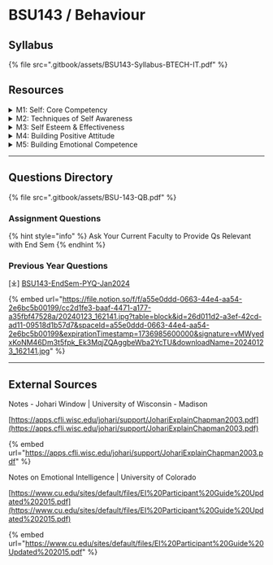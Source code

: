 # BSU143 / Behaviour

## Syllabus

{% file src=".gitbook/assets/BSU143-Syllabus-BTECH-IT.pdf" %}

## Resources

<details>

<summary>M1: Self: Core Competency</summary>

\[⤓] [L1-M1-Self: Core Competency](https://view.officeapps.live.com/op/view.aspx?src=https%3A%2F%2Ffile.notion.so%2Ff%2Ff%2Fa55e0ddd-0663-44e4-aa54-2e6bc5b00199%2F4df05d38-9099-47c3-af16-9780875ddb72%2FModule_I_Understanding_Self.pptx%3Ftable%3Dblock%26id%3D134a4297-24b6-4e8e-b211-264195968fd5%26spaceId%3Da55e0ddd-0663-44e4-aa54-2e6bc5b00199%26expirationTimestamp%3D1736985600000%26signature%3Dn1Xpm7_80AEMmgJon4bNcei6axO_P2w7BYU2lcTJ4_U%26downloadName%3DModule%2BI%2BUnderstanding%2BSelf.pptx\&wdOrigin=BROWSELINK)

</details>

<details>

<summary>M2: Techniques of Self Awareness</summary>

\[⤓] [L2-M2-Techniques of Self Awareness](https://view.officeapps.live.com/op/view.aspx?src=https%3A%2F%2Ffile.notion.so%2Ff%2Ff%2Fa55e0ddd-0663-44e4-aa54-2e6bc5b00199%2F530b08d3-b2c5-46ba-81f8-984e524ad9a6%2FModule_II_Technique_of_self_Awareness.docx%3Ftable%3Dblock%26id%3Df68cfb21-55cc-4e8b-8903-9deccdda90b7%26spaceId%3Da55e0ddd-0663-44e4-aa54-2e6bc5b00199%26expirationTimestamp%3D1736985600000%26signature%3DpR27FSPHdQqFd7qT3k-q4i0sVZuT2lVB6_GMMWzBtCw%26downloadName%3DModule%2BII%2BTechnique%2Bof%2Bself%2BAwareness.docx\&wdOrigin=BROWSELINK)

</details>

<details>

<summary>M3: Self Esteem &#x26; Effectiveness</summary>

\[⤓] [L3-M3-Self Esteem & Effectiveness](https://view.officeapps.live.com/op/view.aspx?src=https%3A%2F%2Ffile.notion.so%2Ff%2Ff%2Fa55e0ddd-0663-44e4-aa54-2e6bc5b00199%2F667f32b7-0ef0-4fe0-aee2-97d484a91e84%2Fmodule_III__SELF-ESTEEM_\(2\).pptx%3Ftable%3Dblock%26id%3D4b70376d-3aad-4434-a10a-92985aadd5ec%26spaceId%3Da55e0ddd-0663-44e4-aa54-2e6bc5b00199%26expirationTimestamp%3D1736985600000%26signature%3DZtR8DqyHni51VhTmAfbJ6x0vx-AIwa0bfek5J98BPck%26downloadName%3Dmodule%2BIII_%2BSELF-ESTEEM%2B%25282%2529.pptx\&wdOrigin=BROWSELINK)

</details>

<details>

<summary>M4: Building Positive Attitude</summary>

\[⤓] [L4-M4-Building Positive Attitude](https://view.officeapps.live.com/op/view.aspx?src=https%3A%2F%2Ffile.notion.so%2Ff%2Ff%2Fa55e0ddd-0663-44e4-aa54-2e6bc5b00199%2Fbd9e8dae-c7b0-4cb4-bb1a-501b5d2fcf76%2FModule_IV_Attitude.pptx%3Ftable%3Dblock%26id%3Dc4427017-fd6e-454c-ab2c-f6ec3ea48353%26spaceId%3Da55e0ddd-0663-44e4-aa54-2e6bc5b00199%26expirationTimestamp%3D1736985600000%26signature%3DfmE6Yx51Q86IBugMWdFSatooUeahEY9pxwTKTICcU_g%26downloadName%3DModule%2BIV%2BAttitude.pptx\&wdOrigin=BROWSELINK)

</details>

<details>

<summary>M5: Building Emotional Competence</summary>

\[⤓] [L5-M5-Building Emotional Competence](https://view.officeapps.live.com/op/view.aspx?src=https%3A%2F%2Ffile.notion.so%2Ff%2Ff%2Fa55e0ddd-0663-44e4-aa54-2e6bc5b00199%2Fa9327746-ff02-48eb-a2bd-56e7cdcff8b5%2FModule_V_Emotional_Intelligence_\(1\).pptx%3Ftable%3Dblock%26id%3D1489d519-a4a5-4d45-90dd-9510bea421e9%26spaceId%3Da55e0ddd-0663-44e4-aa54-2e6bc5b00199%26expirationTimestamp%3D1736985600000%26signature%3DHiNtVBZFomR3DO6gi30BGNaFpmgcQpmtayVZpCyG8nM%26downloadName%3DModule%2BV%2BEmotional%2BIntelligence%2B%25281%2529.pptx\&wdOrigin=BROWSELINK)

</details>

***

## Questions Directory

{% file src=".gitbook/assets/BSU-143-QB.pdf" %}

### Assignment Questions

{% hint style="info" %}
Ask Your Current Faculty to Provide Qs Relevant with End Sem
{% endhint %}

### Previous Year Questions

\[⤓] [BSU143-EndSem-PYQ-Jan2024](https://file.notion.so/f/f/a55e0ddd-0663-44e4-aa54-2e6bc5b00199/cc2d1fe3-baaf-4471-a177-a35fbf47528a/20240123_162141.jpg?table=block\&id=26d011d2-a3ef-42cd-ad11-09518d1b57d7\&spaceId=a55e0ddd-0663-44e4-aa54-2e6bc5b00199\&expirationTimestamp=1736985600000\&signature=vMWyedxKoNM46Dm3t5fpk_Ek3MqjZQAggbeWba2YcTU\&downloadName=20240123_162141.jpg)

{% embed url="https://file.notion.so/f/f/a55e0ddd-0663-44e4-aa54-2e6bc5b00199/cc2d1fe3-baaf-4471-a177-a35fbf47528a/20240123_162141.jpg?table=block&id=26d011d2-a3ef-42cd-ad11-09518d1b57d7&spaceId=a55e0ddd-0663-44e4-aa54-2e6bc5b00199&expirationTimestamp=1736985600000&signature=vMWyedxKoNM46Dm3t5fpk_Ek3MqjZQAggbeWba2YcTU&downloadName=20240123_162141.jpg" %}

***

## External Sources

Notes - Johari Window | University of Wisconsin - Madison

[https://apps.cfli.wisc.edu/johari/support/JohariExplainChapman2003.pdf](https://apps.cfli.wisc.edu/johari/support/JohariExplainChapman2003.pdf)

{% embed url="https://apps.cfli.wisc.edu/johari/support/JohariExplainChapman2003.pdf" %}

Notes on Emotional Intelligence | University of Colorado

[https://www.cu.edu/sites/default/files/EI%20Participant%20Guide%20Updated%202015.pdf](https://www.cu.edu/sites/default/files/EI%20Participant%20Guide%20Updated%202015.pdf)

{% embed url="https://www.cu.edu/sites/default/files/EI%20Participant%20Guide%20Updated%202015.pdf" %}
